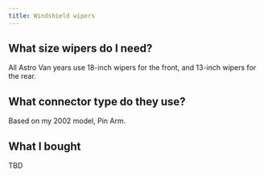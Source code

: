 ```yaml
---
title: Windshield wipers
---
```


## What size wipers do I need?
All Astro Van years use 18-inch wipers for the front, and 13-inch wipers for the rear.

## What connector type do they use?
Based on my 2002 model, Pin Arm.

## What I bought
TBD
